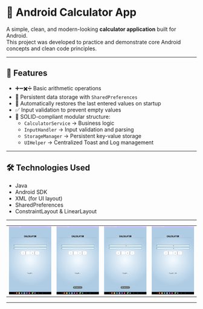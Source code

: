 # 📱 Android Calculator App

A simple, clean, and modern-looking **calculator application** built for Android.  
This project was developed to practice and demonstrate core Android concepts and clean code principles.

---

## 🚀 Features

- ➕➖✖️➗ Basic arithmetic operations  
- 💾 Persistent data storage with `SharedPreferences`  
- 🔄 Automatically restores the last entered values on startup  
- ✅ Input validation to prevent empty values  
- 🧱 SOLID-compliant modular structure:
  - `CalculatorService` → Business logic
  - `InputHandler` → Input validation and parsing
  - `StorageManager` → Persistent key-value storage
  - `UIHelper` → Centralized Toast and Log management

---

## 🛠️ Technologies Used

- Java  
- Android SDK  
- XML (for UI layout)
- SharedPreferences  
- ConstraintLayout & LinearLayout

---

<table>
  <tr>
    <td><img src="ScreenShots/1.jpg" width="300"></td>
    <td><img src="ScreenShots/2.jpg" width="300"></td>
    <td><img src="ScreenShots/3.jpg" width="300"></td>
    <td><img src="ScreenShots/4.jpg" width="300"></td>
  </tr>
</table>


---

